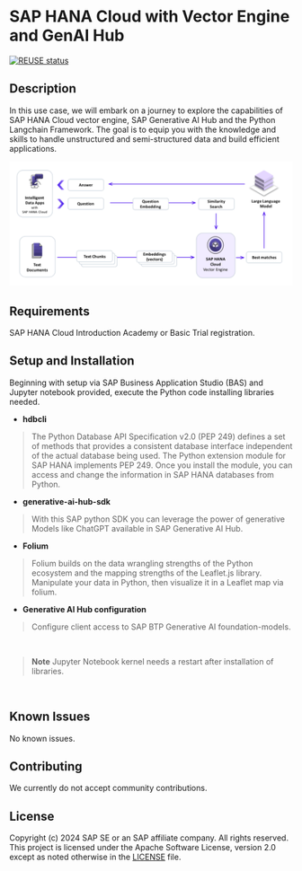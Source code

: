 # SAP HANA Cloud with Vector Engine and GenAI Hub

[![REUSE status](https://api.reuse.software/badge/github.com/SAP-samples/sap-genai-hub-with-sap-hana-cloud-vector-engine)](https://api.reuse.software/info/github.com/SAP-samples/sap-genai-hub-with-sap-hana-cloud-vector-engine)

<!-- Please include descriptive title -->

<!--- Register repository https://api.reuse.software/register, then add REUSE badge:
[![REUSE status](https://api.reuse.software/badge/github.com/SAP-samples/REPO-NAME)](https://api.reuse.software/info/github.com/SAP-samples/REPO-NAME)
-->

## Description
In this use case, we will embark on a journey to explore the capabilities of SAP HANA Cloud vector engine, SAP Generative AI Hub and the Python Langchain Framework. The goal is to equip you with the knowledge and skills to handle unstructured and semi-structured data and build efficient applications.

![](./images/vectordb_001.png)


## Requirements

SAP HANA Cloud Introduction Academy or Basic Trial registration.

## Setup and Installation

Beginning with setup via SAP Business Application Studio (BAS) and Jupyter notebook provided, execute the Python code installing libraries needed.

- **hdbcli**

> The Python Database API Specification v2.0 (PEP 249) defines a set of methods that provides a consistent database interface independent of the actual database being used. The Python extension module for SAP HANA implements PEP 249. Once you install the module, you can access and change the information in SAP HANA databases from Python.

- **generative-ai-hub-sdk**

> With this SAP python SDK you can leverage the power of generative Models like ChatGPT available in SAP Generative AI Hub.

- **Folium**

> Folium builds on the data wrangling strengths of the Python ecosystem and the mapping strengths of the Leaflet.js library. Manipulate your data in Python, then visualize it in a Leaflet map via folium.

- **Generative AI Hub configuration**
  
> Configure client access to SAP BTP Generative AI foundation-models.

</br>

> **Note** Jupyter Notebook kernel needs a restart after installation of libraries.

</br>

## Known Issues
No known issues.


## Contributing
We currently do not accept community contributions.

## License
Copyright (c) 2024 SAP SE or an SAP affiliate company. All rights reserved. This project is licensed under the Apache Software License, version 2.0 except as noted otherwise in the [LICENSE](LICENSE) file.

